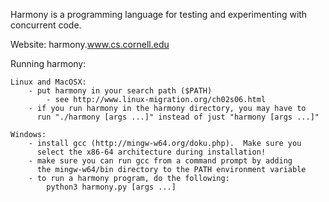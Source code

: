 Harmony is a programming language for testing and experimenting with
concurrent code.

Website: harmony.www.cs.cornell.edu

Running harmony:

    Linux and MacOSX:
        - put harmony in your search path ($PATH)
            - see http://www.linux-migration.org/ch02s06.html
        - if you run harmony in the harmony directory, you may have to
          run "./harmony [args ...]" instead of just "harmony [args ...]"

    Windows:
        - install gcc (http://mingw-w64.org/doku.php).  Make sure you
          select the x86-64 architecture during installation!
		- make sure you can run gcc from a command prompt by adding
		  the mingw-w64/bin directory to the PATH environment variable
        - to run a harmony program, do the following:
            python3 harmony.py [args ...]
